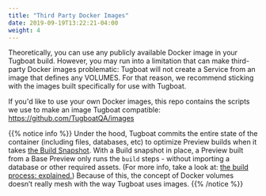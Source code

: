 ```yaml
---
title: "Third Party Docker Images"
date: 2019-09-19T13:22:21-04:00
weight: 4
---
```


Theoretically, you can use any publicly available Docker image in your Tugboat
build. However, you may run into a limitation that can make third-party Docker
images problematic: Tugboat will not create a Service from an image that defines
any VOLUMES. For that reason, we recommend sticking with the images built
specifically for use with Tugboat.

If you'd like to use your own Docker images, this repo contains the scripts we
use to make an image Tugboat compatible: <https://github.com/TugboatQA/images>

{{% notice info %}} Under the hood, Tugboat commits the entire state of the
container (including files, databases, etc) to optimize Preview builds when it
takes
[the Build Snapshot](../../building-a-preview/how-previews-work/index.md#the-build-snapshot).
With a Build snapshot in place, a Preview built from a Base Preview only runs
the `build` steps - without importing a database or other required assets. (For
more info, take a look at:
[the build process: explained.](../../building-a-preview/how-previews-work/index.md#the-build-process-explained))
Because of this, the concept of Docker volumes doesn’t really mesh with the way
Tugboat uses images. {{% /notice %}}
